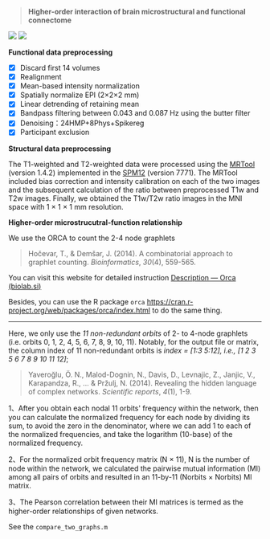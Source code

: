 > **Higher-order interaction of brain microstructural and functional connectome**

![](https://img.shields.io/badge/Language-matlab-brightgreen.svg?style=plastic) ![](https://img.shields.io/badge/Date-14_Mar_2021-blue.svg?style=plastic)

**Functional data preprocessing**
- [x] Discard first 14 volumes
- [x] Realignment
- [x] Mean-based intensity normalization
- [x] Spatially normalize EPI (2×2×2 mm)
- [x] Linear detrending of retaining mean
- [x] Bandpass filtering between 0.043 and 0.087 Hz using the butter filter
- [x] Denoising：24HMP+8Phys+Spikereg
- [x] Participant exclusion

**Structural data preprocessing**

The T1-weighted and T2-weighted data were processed using the [MRTool](https://www.nitrc.org/projects/mrtool/) (version 1.4.2) implemented in the [SPM12](https://www.fil.ion.ucl.ac.uk/spm/software/spm12/) (version 7771). The MRTool included bias correction and intensity calibration on each of the two images and the subsequent calculation of the ratio between preprocessed T1w and T2w images. Finally, we obtained the T1w/T2w ratio images in the MNI space with 1 × 1 × 1 mm resolution.

**Higher-order microstrucutral-function relationship**

We use the ORCA to count the 2-4 node graphlets
> Hočevar, T., & Demšar, J. (2014). A combinatorial approach to graphlet counting. *Bioinformatics*, *30*(4), 559-565.

You can visit this website for detailed instruction [Description — Orca (biolab.si)](https://file.biolab.si/biolab/supp/orca/orca.html)

Besides, you can use the R package `orca` https://cran.r-project.org/web/packages/orca/index.html to do the same thing.

---

Here, we only use the *11 non-redundant orbits* of 2- to 4-node graphlets (i.e. orbits 0, 1, 2, 4, 5, 6, 7, 8, 9, 10, 11). Notably, for the output file or matrix, the column index of 11 non-redundant orbits is *index = [1:3 5:12], i.e., [1 2 3 5 6 7 8 9 10 11 12]*;
> Yaveroğlu, Ö. N., Malod-Dognin, N., Davis, D., Levnajic, Z., Janjic, V., Karapandza, R., ... & Pržulj, N. (2014). Revealing the hidden language of complex networks. *Scientific reports*, *4*(1), 1-9. 

1、After you obtain each nodal 11 orbits' frequency within the network, then you can calculate the normalized frequency for each node by dividing its sum, to avoid the zero in the denominator, where we can add 1 to each of the normalized frequencies, and take the logarithm (10-base) of the normalized frequency.

2、For the normalized orbit frequency matrix (N × 11), N is the number of node within the network, we calculated the pairwise mutual information (MI) among all pairs of orbits and resulted in an 11-by-11 (Norbits × Norbits) MI matrix.

3、The Pearson correlation between their MI matrices is termed as the higher-order relationships of given networks.

See the `compare_two_graphs.m` 
